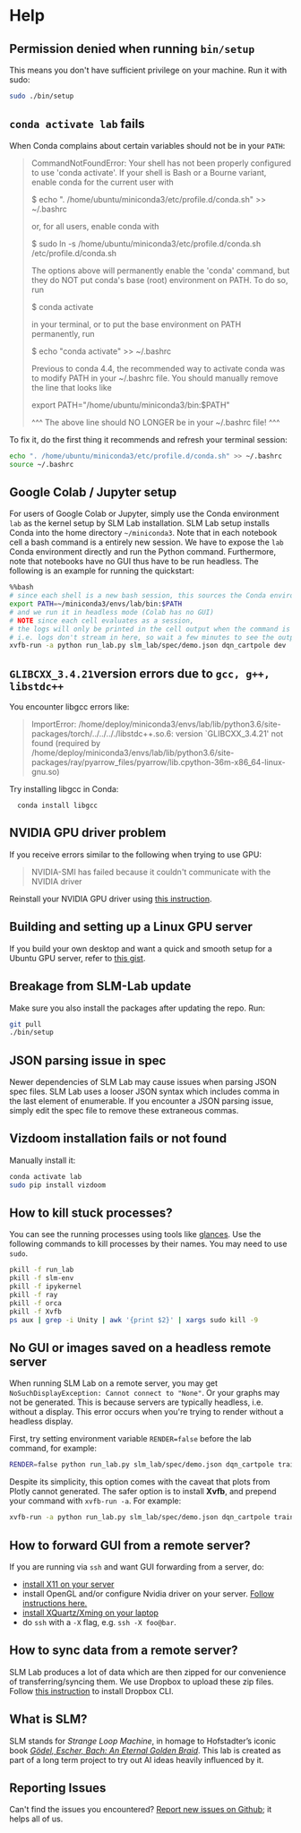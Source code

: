 # Help

## Permission denied when running `bin/setup`

This means you don't have sufficient privilege on your machine. Run it with sudo:

```bash
sudo ./bin/setup
```

## `conda activate lab` fails

When Conda complains about certain variables should not be in your `PATH`:

> CommandNotFoundError: Your shell has not been properly configured to use 'conda activate'. If your shell is Bash or a Bourne variant, enable conda for the current user with
>
> $ echo ". /home/ubuntu/miniconda3/etc/profile.d/conda.sh" &gt;&gt; ~/.bashrc
>
> or, for all users, enable conda with
>
> $ sudo ln -s /home/ubuntu/miniconda3/etc/profile.d/conda.sh /etc/profile.d/conda.sh
>
> The options above will permanently enable the 'conda' command, but they do NOT put conda's base \(root\) environment on PATH. To do so, run
>
> $ conda activate
>
> in your terminal, or to put the base environment on PATH permanently, run
>
> $ echo "conda activate" &gt;&gt; ~/.bashrc
>
> Previous to conda 4.4, the recommended way to activate conda was to modify PATH in your ~/.bashrc file. You should manually remove the line that looks like
>
> export PATH="/home/ubuntu/miniconda3/bin:$PATH"
>
> ^^^ The above line should NO LONGER be in your ~/.bashrc file! ^^^

To fix it, do the first thing it recommends and refresh your terminal session:

```bash
echo ". /home/ubuntu/miniconda3/etc/profile.d/conda.sh" >> ~/.bashrc
source ~/.bashrc
```

## Google Colab / Jupyter setup

For users of Google Colab or Jupyter, simply use the Conda environment `lab` as the kernel setup by SLM Lab installation. SLM Lab setup installs Conda into the home directory `~/miniconda3`. Note that in each notebook cell a bash command is a entirely new session. We have to expose the `lab` Conda environment directly and run the Python command. Furthermore, note that notebooks have no GUI thus have to be run headless. The following is an example for running the quickstart:

```bash
%%bash
# since each shell is a new bash session, this sources the Conda environment directly
export PATH=~/miniconda3/envs/lab/bin:$PATH
# and we run it in headless mode (Colab has no GUI)
# NOTE since each cell evaluates as a session,
# the logs will only be printed in the cell output when the command is finished,
# i.e. logs don't stream in here, so wait a few minutes to see the output
xvfb-run -a python run_lab.py slm_lab/spec/demo.json dqn_cartpole dev
```

## `GLIBCXX_3.4.21`version errors due to `gcc, g++, libstdc++`

You encounter libgcc errors like:

> ImportError: /home/deploy/miniconda3/envs/lab/lib/python3.6/site-packages/torch/../../.././libstdc++.so.6: version \`GLIBCXX\_3.4.21' not found \(required by /home/deploy/miniconda3/envs/lab/lib/python3.6/site-packages/ray/pyarrow\_files/pyarrow/lib.cpython-36m-x86\_64-linux-gnu.so\)

Try installing libgcc in Conda:

```text
  conda install libgcc
```

## NVIDIA GPU driver problem

If you receive errors similar to the following when trying to use GPU:

> NVIDIA-SMI has failed because it couldn't communicate with the NVIDIA driver

Reinstall your NVIDIA GPU driver using [this instruction](https://gist.github.com/wangruohui/df039f0dc434d6486f5d4d098aa52d07).

## Building and setting up a Linux GPU server

If you build your own desktop and want a quick and smooth setup for a Ubuntu GPU server, refer to [this gist](https://gist.github.com/kengz/a106e03a782cfaec339433daf8965d76).

## Breakage from SLM-Lab update

Make sure you also install the packages after updating the repo. Run:

```bash
git pull
./bin/setup
```

## JSON parsing issue in spec

Newer dependencies of SLM Lab may cause issues when parsing JSON spec files. SLM Lab uses a looser JSON syntax which includes comma in the last element of enumerable. If you encounter a JSON parsing issue, simply edit the spec file to remove these extraneous commas.

## Vizdoom installation fails or not found

Manually install it:

```bash
conda activate lab
sudo pip install vizdoom
```

## How to kill stuck processes?

You can see the running processes using tools like [glances](https://github.com/nicolargo/glances). Use the following commands to kill processes by their names. You may need to use `sudo`.

```bash
pkill -f run_lab
pkill -f slm-env
pkill -f ipykernel
pkill -f ray
pkill -f orca
pkill -f Xvfb
ps aux | grep -i Unity | awk '{print $2}' | xargs sudo kill -9
```

## No GUI or images saved on a headless remote server

When running SLM Lab on a remote server, you may get `NoSuchDisplayException: Cannot connect to "None"`. Or your graphs may not be generated. This is because servers are typically headless, i.e. without a display. This error occurs when you're trying to render without a headless display.

First, try setting environment variable `RENDER=false` before the lab command, for example:

```bash
RENDER=false python run_lab.py slm_lab/spec/demo.json dqn_cartpole train
```

Despite its simplicity, this option comes with the caveat that plots from Plotly cannot generated. The safer option is to install **Xvfb**, and prepend your command with `xvfb-run -a`. For example:

```bash
xvfb-run -a python run_lab.py slm_lab/spec/demo.json dqn_cartpole train
```

## How to forward GUI from a remote server?

If you are running via `ssh` and want GUI forwarding from a server, do:

* [install X11 on your server](https://help.ubuntu.com/community/ServerGUI)
* install OpenGL and/or configure Nvidia driver on your server. [Follow instructions here.](https://github.com/openai/gym/issues/468)
* [install XQuartz/Xming on your laptop](https://uisapp2.iu.edu/confluence-prd/pages/viewpage.action?pageId=280461906)
* do `ssh` with a `-X` flag, e.g. `ssh -X foo@bar`.

## How to sync data from a remote server?

SLM Lab produces a lot of data which are then zipped for our convenience of transferring/syncing them. We use Dropbox to upload these zip files. Follow [this instruction](https://linoxide.com/linux-how-to/install-dropbox-ubuntu/) to install Dropbox CLI.

## What is SLM?

SLM stands for _Strange Loop Machine_, in homage to Hofstadter’s iconic book [_Gödel, Escher, Bach: An Eternal Golden Braid_](https://www.amazon.com/G%C3%B6del-Escher-Bach-Eternal-Golden/dp/0465026567). This lab is created as part of a long term project to try out AI ideas heavily influenced by it.

## Reporting Issues

Can't find the issues you encountered? [Report new issues on Github](https://github.com/kengz/SLM-Lab/issues); it helps all of us.

